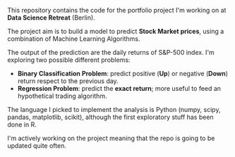 This repository contains the code for the portfolio project I'm working on at **Data Science Retreat** (Berlin).

The project aim is to build a model to predict **Stock Market prices**, using a combination of Machine Learning Algorithms.

The output of the prediction are the daily returns of S&P-500 index. I'm exploring two possible different problems:

* **Binary Classification Problem**: predict positive (**Up**) or negative (**Down**) return respect to the previous day.
* **Regression Problem**: predict the **exact return**; more useful to feed an hypothetical trading algorithm.

The language I picked to implement the analysis is Python (numpy, scipy, pandas, matplotlib, scikit), although the first exploratory stuff has been done in R.

I'm actively working on the project meaning that the repo is going to be updated quite often.
